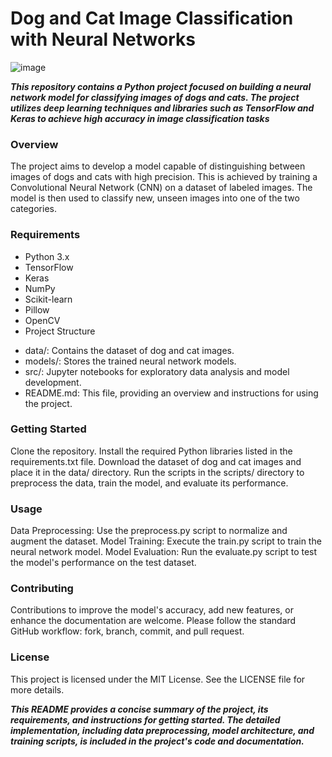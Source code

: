 # Dog and Cat Image Classification with Neural Networks

![image](https://github.com/JLizon/JLL_Neural_Networks_DL/assets/141152400/28ac7ecc-04bb-47f7-a5c6-8a2cedaccf2b)

***This repository contains a Python project focused on building a neural network model for classifying images of dogs and cats. The project utilizes deep learning techniques and libraries such as TensorFlow and Keras to achieve high accuracy in image classification tasks***

### Overview
The project aims to develop a model capable of distinguishing between images of dogs and cats with high precision. This is achieved by training a Convolutional Neural Network (CNN) on a dataset of labeled images. The model is then used to classify new, unseen images into one of the two categories.

### Requirements
- Python 3.x
- TensorFlow
- Keras
- NumPy
- Scikit-learn
- Pillow
- OpenCV
- Project Structure
* data/: Contains the dataset of dog and cat images.
* models/: Stores the trained neural network models.
* src/: Jupyter notebooks for exploratory data analysis and model development.
* README.md: This file, providing an overview and instructions for using the project.

### Getting Started
Clone the repository.
Install the required Python libraries listed in the requirements.txt file.
Download the dataset of dog and cat images and place it in the data/ directory.
Run the scripts in the scripts/ directory to preprocess the data, train the model, and evaluate its performance.

### Usage
Data Preprocessing: Use the preprocess.py script to normalize and augment the dataset.
Model Training: Execute the train.py script to train the neural network model.
Model Evaluation: Run the evaluate.py script to test the model's performance on the test dataset.

### Contributing
Contributions to improve the model's accuracy, add new features, or enhance the documentation are welcome. Please follow the standard GitHub workflow: fork, branch, commit, and pull request.

### License
This project is licensed under the MIT License. See the LICENSE file for more details.

***This README provides a concise summary of the project, its requirements, and instructions for getting started. The detailed implementation, including data preprocessing, model architecture, and training scripts, is included in the project's code and documentation.***
